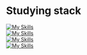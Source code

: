 <h1>Studying stack</h1>

[![My Skills](https://skillicons.dev/icons?i=html,css,js&theme=dark)](https://skillicons.dev) <br>
[![My Skills](https://skillicons.dev/icons?i=tailwind,nodejs,react&theme=dark)](https://skillicons.dev) <br>
[![My Skills](https://skillicons.dev/icons?i=ubuntu,windows,apple&theme=dark)](https://skillicons.dev) <br>
[![My Skills](https://skillicons.dev/icons?i=java,mysql,mongo&theme=dark)](https://skillicons.dev) 




